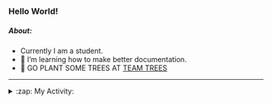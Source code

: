 ### Hello World!

##### About:
- Currently I am a student.
- 🌱 I’m learning how to make better documentation.
- 🌱 GO PLANT SOME TREES AT [TEAM TREES](https://teamtrees.org/)

---
<details>
  <summary>:zap: My Activity:</summary>
  
<!--START_SECTION:waka-->
![Code Time](http://img.shields.io/badge/Code%20Time-1%2C123%20hrs%2025%20mins-blue)

**I'm a Night 🦉** 

```text
🌞 Morning                1051 commits        ██░░░░░░░░░░░░░░░░░░░░░░░   08.01 % 
🌆 Daytime                4939 commits        █████████░░░░░░░░░░░░░░░░   37.66 % 
🌃 Evening                3778 commits        ███████░░░░░░░░░░░░░░░░░░   28.80 % 
🌙 Night                  3348 commits        ██████░░░░░░░░░░░░░░░░░░░   25.53 % 
```
📅 **I'm Most Productive on Wednesday** 

```text
Monday                   2088 commits        ████░░░░░░░░░░░░░░░░░░░░░   15.92 % 
Tuesday                  1603 commits        ███░░░░░░░░░░░░░░░░░░░░░░   12.22 % 
Wednesday                3075 commits        ██████░░░░░░░░░░░░░░░░░░░   23.44 % 
Thursday                 1489 commits        ███░░░░░░░░░░░░░░░░░░░░░░   11.35 % 
Friday                   1251 commits        ██░░░░░░░░░░░░░░░░░░░░░░░   09.54 % 
Saturday                 1212 commits        ██░░░░░░░░░░░░░░░░░░░░░░░   09.24 % 
Sunday                   2398 commits        █████░░░░░░░░░░░░░░░░░░░░   18.28 % 
```


📊 **This Week I Spent My Time On** 

```text
🔥 Editors: 
VS Code                  1 hr 52 mins        █████████████████████████   100.00 % 

🐱‍💻 Projects: 
praise                   1 hr 21 mins        ██████████████████░░░░░░░   72.48 % 
discord-bot              30 mins             ███████░░░░░░░░░░░░░░░░░░   26.86 % 
CSF22                    0 secs              ░░░░░░░░░░░░░░░░░░░░░░░░░   00.66 % 
```


 Last Updated on 20/05/2023 01:35:15 UTC
<!--END_SECTION:waka-->
</details>
